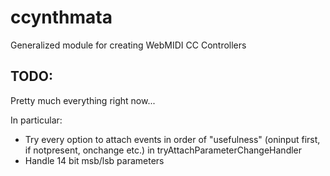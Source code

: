 # ccynthmata
 Generalized module for creating WebMIDI CC Controllers

## TODO:
Pretty much everything right now...

In particular:
* Try every option to attach events in order of "usefulness" (oninput first, if notpresent, onchange etc.) in tryAttachParameterChangeHandler
* Handle 14 bit msb/lsb parameters
